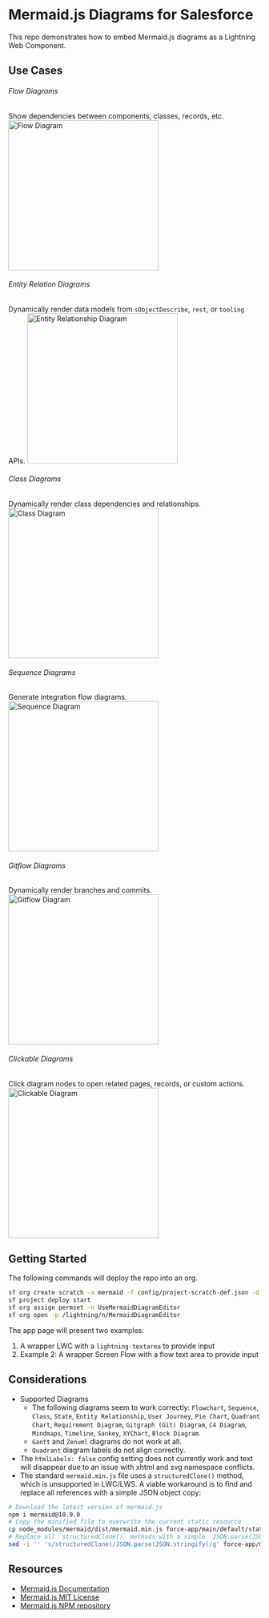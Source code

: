 # Mermaid.js Diagrams for Salesforce

This repo demonstrates how to embed Mermaid.js diagrams as a Lightning Web Component.

## Use Cases

###### Flow Diagrams
Show dependencies between components, classes, records, etc.
<img src="config/img/Sample: Flow Diagram.png" alt="Flow Diagram" width="300px"/>

###### Entity Relation Diagrams
Dynamically render data models from `sObjectDescribe`, `rest`, or `tooling` APIs.
<img src="config/img/Sample: Entity Relationship Diagram.png" alt="Entity Relationship Diagram" width="300px"/>

###### Class Diagrams
Dynamically render class dependencies and relationships.
<img src="config/img/Sample: Class Diagram.png" alt="Class Diagram" width="300px"/>

###### Sequence Diagrams
Generate integration flow diagrams.
<img src="config/img/Sample: Sequence Diagram.png" alt="Sequence Diagram" width="300px"/>

###### Gitflow Diagrams
Dynamically render branches and commits.
<img src="config/img/Sample: Gitflow Diagram.png" alt="Gitflow Diagram" width="300px"/>

###### Clickable Diagrams
Click diagram nodes to open related pages, records, or custom actions.
<img src="config/img/Sample: Clickable Diagram.png" alt="Clickable Diagram" width="300px"/>

## Getting Started

The following commands will deploy the repo into an org.

```bash
sf org create scratch -a mermaid -f config/project-scratch-def.json -d -y 30
sf project deploy start
sf org assign permset -n UseMermaidDiagramEditor
sf org open -p /lightning/n/MermaidDiagramEditor
```

The app page will present two examples:

1. A wrapper LWC with a `lightning-textarea` to provide input
2. Example 2: A wrapper Screen Flow with a flow text area to provide input

## Considerations

- Supported Diagrams
  - The following diagrams seem to work correctly: `Flowchart`, `Sequence`, `Class`, `State`, `Entity Relationship`, `User Journey`, `Pie Chart`, `Quadrant Chart`, `Requirement Diagram`, `Gitgraph (Git) Diagram`, `C4 Diagram`, `Mindmaps`, `Timeline`, `Sankey`, `XYChart`, `Block Diagram`.
  - `Gantt` and `Zenuml` diagrams do not work at all.
  - `Quadrant` diagram labels do not align correctly.
- The `htmlLabels: false` config setting does not currently work and text will disappear due to an issue with xhtml and svg namespace conflicts.
- The standard `mermaid.min.js` file uses a `structuredClone()` method, which is unsupported in LWC/LWS. A viable workaround is to find and replace all references with a simple JSON object copy:

```bash
# Download the latest version of mermaid.js
npm i mermaid@10.9.0
# Copy the minified file to overwrite the current static resource
cp node_modules/mermaid/dist/mermaid.min.js force-app/main/default/staticresources/mermaid.js
# Replace all `structuredClone()` methods with a simple `JSON.parse(JSON.stringify())` object copy:
sed -i '' 's/structuredClone(/JSON.parse(JSON.stringify(/g' force-app/main/default/staticresources/mermaid.js
```

## Resources

- [Mermaid.js Documentation](https://mermaid.js.org/intro/getting-started.html)
- [Mermaid.js MIT License](https://github.com/mermaid-js/mermaid/blob/develop/LICENSE)
- [Mermaid.js NPM repository](https://www.npmjs.com/package/mermaid)